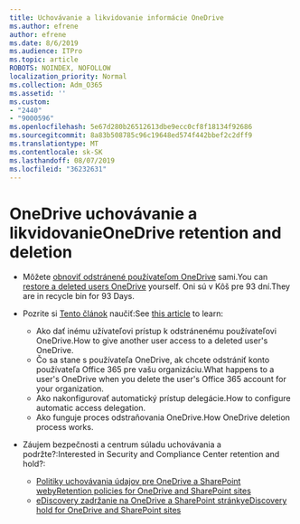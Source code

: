 ```yaml
---
title: Uchovávanie a likvidovanie informácie OneDrive
ms.author: efrene
author: efrene
ms.date: 8/6/2019
ms.audience: ITPro
ms.topic: article
ROBOTS: NOINDEX, NOFOLLOW
localization_priority: Normal
ms.collection: Adm_O365
ms.assetid: ''
ms.custom:
- "2440"
- "9000596"
ms.openlocfilehash: 5e67d280b26512613dbe9ecc0cf8f18134f92686
ms.sourcegitcommit: 8a83b508785c96c19648ed574f442bbef2c2dff9
ms.translationtype: MT
ms.contentlocale: sk-SK
ms.lasthandoff: 08/07/2019
ms.locfileid: "36232631"
---
```

# <a name="onedrive-retention-and-deletion"></a><span data-ttu-id="6901b-102">OneDrive uchovávanie a likvidovanie</span><span class="sxs-lookup"><span data-stu-id="6901b-102">OneDrive retention and deletion</span></span>

- <span data-ttu-id="6901b-103">Môžete [obnoviť odstránené používateľom OneDrive](https://docs.microsoft.com/onedrive/restore-deleted-onedrive) sami.</span><span class="sxs-lookup"><span data-stu-id="6901b-103">You can [restore a deleted users OneDrive](https://docs.microsoft.com/onedrive/restore-deleted-onedrive) yourself.</span></span> <span data-ttu-id="6901b-104">Oni sú v Kôš pre 93 dní.</span><span class="sxs-lookup"><span data-stu-id="6901b-104">They are in recycle bin for 93 Days.</span></span> 

- <span data-ttu-id="6901b-105">Pozrite si [Tento článok](https://docs.microsoft.com/onedrive/restore-deleted-onedrive) naučiť:</span><span class="sxs-lookup"><span data-stu-id="6901b-105">See [this article](https://docs.microsoft.com/onedrive/restore-deleted-onedrive) to learn:</span></span>
    - <span data-ttu-id="6901b-106">Ako dať inému užívateľovi prístup k odstránenému používateľovi OneDrive.</span><span class="sxs-lookup"><span data-stu-id="6901b-106">How to give another user access to a deleted user's OneDrive.</span></span>
    - <span data-ttu-id="6901b-107">Čo sa stane s používateľa OneDrive, ak chcete odstrániť konto používateľa Office 365 pre vašu organizáciu.</span><span class="sxs-lookup"><span data-stu-id="6901b-107">What happens to a user's OneDrive when you delete the user's Office 365 account for your organization.</span></span>
    - <span data-ttu-id="6901b-108">Ako nakonfigurovať automatický prístup delegácie.</span><span class="sxs-lookup"><span data-stu-id="6901b-108">How to configure automatic access delegation.</span></span>
    - <span data-ttu-id="6901b-109">Ako funguje proces odstraňovania OneDrive.</span><span class="sxs-lookup"><span data-stu-id="6901b-109">How OneDrive deletion process works.</span></span>

- <span data-ttu-id="6901b-110">Záujem bezpečnosti a centrum súladu uchovávania a podržte?:</span><span class="sxs-lookup"><span data-stu-id="6901b-110">Interested in Security and Compliance Center retention and hold?:</span></span>
    - [<span data-ttu-id="6901b-111">Politiky uchovávania údajov pre OneDrive a SharePoint weby</span><span class="sxs-lookup"><span data-stu-id="6901b-111">Retention policies for OneDrive and SharePoint sites</span></span>](https://docs.microsoft.com/office365/securitycompliance/retention-policies?redirectSourcePath=%252farticle%252f5e377752-700d-4870-9b6d-12bfc12d2423#content-in-onedrive-accounts-and-sharepoint-sites)
    - [<span data-ttu-id="6901b-112">eDiscovery zadržanie na OneDrive a SharePoint stránky</span><span class="sxs-lookup"><span data-stu-id="6901b-112">eDiscovery hold for OneDrive and SharePoint sites</span></span>](https://docs.microsoft.com/office365/securitycompliance/ediscovery-cases#step-4-place-content-locations-on-hold)




